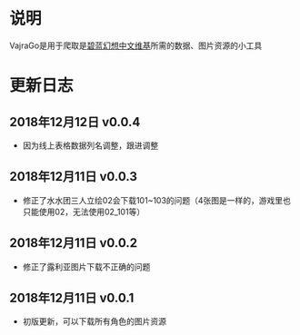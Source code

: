 # 说明

VajraGo是用于爬取是[碧蓝幻想中文维基](https://gbf.huijiwiki.com)所需的数据、图片资源的小工具

# 更新日志

## 2018年12月12日  v0.0.4

- 因为线上表格数据列名调整，跟进调整

## 2018年12月11日 v0.0.3

- 修正了水水团三人立绘02会下载101~103的问题（4张图是一样的，游戏里也只能使用02，无法使用02_101等）

## 2018年12月11日 v0.0.2

- 修正了露利亚图片下载不正确的问题

## 2018年12月11日 v0.0.1

- 初版更新，可以下载所有角色的图片资源